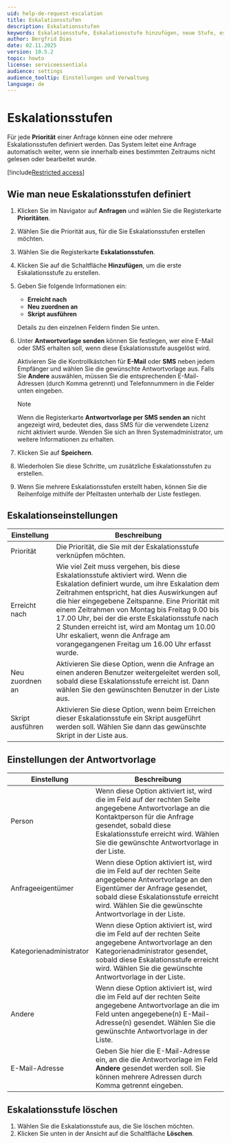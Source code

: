 ```yaml
---
uid: help-de-request-escalation
title: Eskalationsstufen
description: Eskalationsstufen
keywords: Eskalationsstufe, Eskalationsstufe hinzufügen, neue Stufe, eskalieren, Eskalationsstufen-Registerkarte, Anfragepriorität, Anfrage, Priorität
author: Bergfrid Dias
date: 02.11.2025
version: 10.5.2
topic: howto
license: serviceessentials
audience: settings
audience_tooltip: Einstellungen und Verwaltung
language: de
---
```


# Eskalationsstufen

Für jede **Priorität** einer Anfrage können eine oder mehrere Eskalationsstufen definiert werden. Das System leitet eine Anfrage automatisch weiter, wenn sie innerhalb eines bestimmten Zeitraums nicht gelesen oder bearbeitet wurde.

[!include[Restricted access](../../../learn/includes/note-insufficient-rights.md)]

## Wie man neue Eskalationsstufen definiert

1. Klicken Sie im Navigator auf **Anfragen** und wählen Sie die Registerkarte **Prioritäten**.

1. Wählen Sie die Priorität aus, für die Sie Eskalationsstufen erstellen möchten.

1. Wählen Sie die Registerkarte **Eskalationsstufen**.

1. Klicken Sie auf die Schaltfläche **Hinzufügen**, um die erste Eskalationsstufe zu erstellen.

1. Geben Sie folgende Informationen ein:

    * **Erreicht nach**
    * **Neu zuordnen an**
    * **Skript ausführen**

    Details zu den einzelnen Feldern finden Sie unten.

1. Unter **Antwortvorlage senden** können Sie festlegen, wer eine E-Mail oder SMS erhalten soll, wenn diese Eskalationsstufe ausgelöst wird.

    Aktivieren Sie die Kontrollkästchen für **E-Mail** oder **SMS** neben jedem Empfänger und wählen Sie die gewünschte Antwortvorlage aus. Falls Sie **Andere** auswählen, müssen Sie die entsprechenden E-Mail-Adressen (durch Komma getrennt) und Telefonnummern in die Felder unten eingeben.

    > [!NOTE]
    > Wenn die Registerkarte **Antwortvorlage per SMS senden an** nicht angezeigt wird, bedeutet dies, dass SMS für die verwendete Lizenz nicht aktiviert wurde. Wenden Sie sich an Ihren Systemadministrator, um weitere Informationen zu erhalten.

1. Klicken Sie auf **Speichern**.

1. Wiederholen Sie diese Schritte, um zusätzliche Eskalationsstufen zu erstellen.

1. Wenn Sie mehrere Eskalationsstufen erstellt haben, können Sie die Reihenfolge mithilfe der Pfeiltasten unterhalb der Liste festlegen.

## Eskalationseinstellungen

| Einstellung | Beschreibung |
|---|---|
| Priorität | Die Priorität, die Sie mit der Eskalationsstufe verknüpfen möchten. |
| Erreicht nach | Wie viel Zeit muss vergehen, bis diese Eskalationsstufe aktiviert wird. Wenn die Eskalation definiert wurde, um ihre Eskalation dem Zeitrahmen entspricht, hat dies Auswirkungen auf die hier eingegebene Zeitspanne. Eine Priorität mit einem Zeitrahmen von Montag bis Freitag 9.00 bis 17.00 Uhr, bei der die erste Eskalationsstufe nach 2 Stunden erreicht ist, wird am Montag um 10.00 Uhr eskaliert, wenn die Anfrage am vorangegangenen Freitag um 16.00 Uhr erfasst wurde. |
| Neu zuordnen an | Aktivieren Sie diese Option, wenn die Anfrage an einen anderen Benutzer weitergeleitet werden soll, sobald diese Eskalationsstufe erreicht ist. Dann wählen Sie den gewünschten Benutzer in der Liste aus. |
| Skript ausführen | Aktivieren Sie diese Option, wenn beim Erreichen dieser Eskalationsstufe ein Skript ausgeführt werden soll. Wählen Sie dann das gewünschte Skript in der Liste aus. |

## Einstellungen der Antwortvorlage

| Einstellung | Beschreibung |
|---|---|
| Person | Wenn diese Option aktiviert ist, wird die im Feld auf der rechten Seite angegebene Antwortvorlage an die Kontaktperson für die Anfrage gesendet, sobald diese Eskalationsstufe erreicht wird. Wählen Sie die gewünschte Antwortvorlage in der Liste. |
| Anfrageeigentümer | Wenn diese Option aktiviert ist, wird die im Feld auf der rechten Seite angegebene Antwortvorlage an den Eigentümer der Anfrage gesendet, sobald diese Eskalationsstufe erreicht wird. Wählen Sie die gewünschte Antwortvorlage in der Liste. |
| Kategorienadministrator | Wenn diese Option aktiviert ist, wird die im Feld auf der rechten Seite angegebene Antwortvorlage an den Kategorienadministrator gesendet, sobald diese Eskalationsstufe erreicht wird. Wählen Sie die gewünschte Antwortvorlage in der Liste. |
| Andere | Wenn diese Option aktiviert ist, wird die im Feld auf der rechten Seite angegebene Antwortvorlage an die im Feld unten angegebene(n) E-Mail-Adresse(n) gesendet. Wählen Sie die gewünschte Antwortvorlage in der Liste. |
| E-Mail-Adresse | Geben Sie hier die E-Mail-Adresse ein, an die die Antwortvorlage im Feld **Andere** gesendet werden soll. Sie können mehrere Adressen durch Komma getrennt eingeben. |

## Eskalationsstufe löschen

1. Wählen Sie die Eskalationsstufe aus, die Sie löschen möchten.
2. Klicken Sie unten in der Ansicht auf die Schaltfläche **Löschen**.
